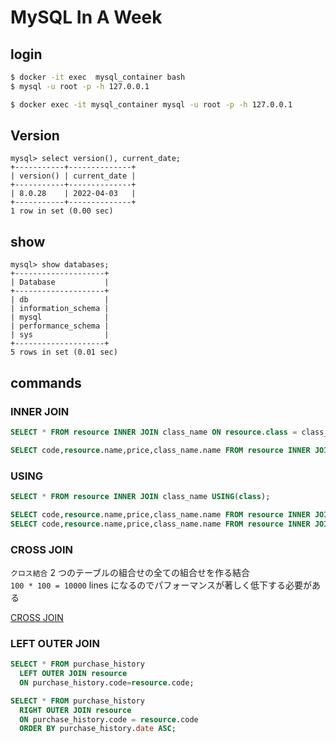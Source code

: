 # MySQL In A Week

## login

```bash
$ docker -it exec  mysql_container bash
$ mysql -u root -p -h 127.0.0.1

$ docker exec -it mysql_container mysql -u root -p -h 127.0.0.1
```

## Version

```
mysql> select version(), current_date;
+-----------+--------------+
| version() | current_date |
+-----------+--------------+
| 8.0.28    | 2022-04-03   |
+-----------+--------------+
1 row in set (0.00 sec)
```

## show

```
mysql> show databases;
+--------------------+
| Database           |
+--------------------+
| db                 |
| information_schema |
| mysql              |
| performance_schema |
| sys                |
+--------------------+
5 rows in set (0.01 sec)
```

## commands

### INNER JOIN

```sql
SELECT * FROM resource INNER JOIN class_name ON resource.class = class_name.class;

SELECT code,resource.name,price,class_name.name FROM resource INNER JOIN class_name ON resource.class=class_name.class;
```

### USING

```sql
SELECT * FROM resource INNER JOIN class_name USING(class);

SELECT code,resource.name,price,class_name.name FROM resource INNER JOIN class_name USING(class);
SELECT code,resource.name,price,class_name.name FROM resource INNER JOIN class_name USING(class) WHERE price >= 3000;
```

### CROSS JOIN

`クロス結合` 2 つのテーブルの組合せの全ての組合せを作る結合  
`100 * 100 = 10000` lines になるのでパフォーマンスが著しく低下する必要がある

[CROSS JOIN](https://www.dbonline.jp/sqlite/join/index3.html)

### LEFT OUTER JOIN

```sql
SELECT * FROM purchase_history
  LEFT OUTER JOIN resource
  ON purchase_history.code=resource.code;
```

```sql
SELECT * FROM purchase_history
  RIGHT OUTER JOIN resource
  ON purchase_history.code = resource.code
  ORDER BY purchase_history.date ASC;
```
